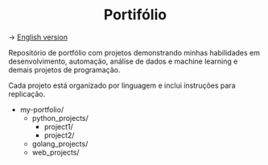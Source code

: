 # <center>Portifólio</center> 

&rarr; [English version](README_en.md)

Repositório de portfólio com projetos demonstrando minhas habilidades em desenvolvimento, automação, análise de dados e machine learning e demais projetos de programação.

Cada projeto está organizado por linguagem e inclui instruções para replicação. 

- my-portfolio/
  - python_projects/
    - project1/
    - project2/
  - golang_projects/
  - web_projects/

